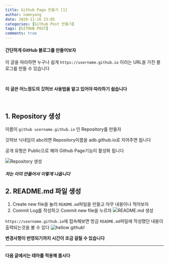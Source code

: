 ```yaml
---
title: Github Page 만들기 [1]
author: namnyang
date: 2020-11-16 23:05
categories: [Github Post 만들기]
tags: [GITHUB POST]
comments: true 
---
```


#### 간단하게 GitHub 블로그를 만들어보자
이 글을 따라하면 누구나 쉽게 `https://username.github.io` 이라는 URL을 가진 블로그를 만들 수 있습니다

<br>

**이 글은 어느정도의 깃허브 사용법을 알고 있어야 따라하기 쉽습니다**

<br>

## 1. Repository 생성

이름이 `github username.github.io` 인 Repository를 만들자

깃허브 닉네임이 abc라면 Repository이름을 adb.github.io로 지어주면 됩니다

공개 유형은 Public으로 해야 Github Page기능이 활성화 됩니다

![Repository 생성](https://media.discordapp.net/attachments/757834543473623121/780631957246705696/unknown.png)
##### 저는 이미 만들어서 이렇게 나옵니다

## 2. README.md 파일 생성

1. Create new file을 눌러 `README.md`파일을 만들고 아무 내용이나 적어보자
2. Commit Log를 작성하고 Commit new file을 누르자
![README.md 생성](https://media.discordapp.net/attachments/757834543473623121/780638476264800296/unknown.png)

`https://username.github.io`에 접속해보면 방금 `README.md`파일에 작성했던 내용이 출력되는것을 볼 수 있다
![hellow github!](https://media.discordapp.net/attachments/757834543473623121/780638514844663818/unknown.png?width=1364&height=190)

**변경사항이 반영되기까지 시간이 조금 걸릴 수 있습니다**

---
#### 다음 글에서는 테마를 적용해 봅시다
